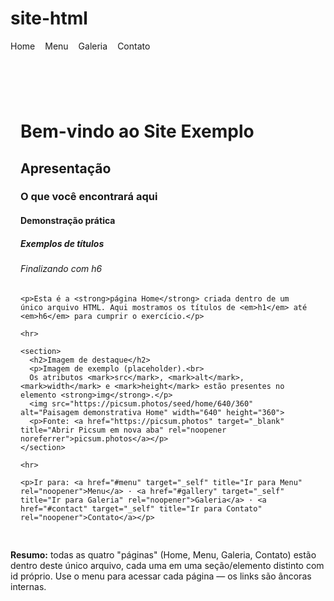 # site-html
<!doctype html>
<html lang="pt-BR">
<head>
  <meta charset="utf-8">
  <meta name="viewport" content="width=device-width,initial-scale=1">
  <title>Site Exemplo — 4 "páginas" em 1 arquivo</title>
  <style>
    /* Pequeno CSS apenas para esconder/mostrar as "páginas" (poderia ser sem CSS, mas facilita a navegação) */
    .page { display: none; padding: 1rem; }
    .page:target { display: block; }
    /* mostrar a home por padrão se não houver hash */
    .page#home { display: block; }
    header nav ul { list-style: none; padding: 0; margin: 0 0 1rem 0; display: flex; gap: 1rem; }
    header nav a { text-decoration: none; }
    figure { margin: 0 0 1rem 0; }
  </style>
</head>
<body>
  <!-- Menu de navegação comum (links para âncoras internas) -->
  <header>
    <nav>
      <ul>
        <li><a href="#home" target="_self" title="Ir para Home" rel="noopener">Home</a></li>
        <li><a href="#menu" target="_self" title="Ver o Menu do Site" rel="noopener">Menu</a></li>
        <li><a href="#gallery" target="_self" title="Ir para a Galeria" rel="noopener">Galeria</a></li>
        <li><a href="#contact" target="_self" title="Ir para Contato" rel="noopener">Contato</a></li>
      </ul>
    </nav>
  </header>

  <!-- HOME (página 1) -->
  <main id="home" class="page" role="main" aria-labelledby="home-title">
    <h1 id="home-title">Bem-vindo ao Site Exemplo</h1>
    <h2>Apresentação</h2>
    <h3>O que você encontrará aqui</h3>
    <h4>Demonstração prática</h4>
    <h5>Exemplos de títulos</h5>
    <h6>Finalizando com h6</h6>

    <p>Esta é a <strong>página Home</strong> criada dentro de um único arquivo HTML. Aqui mostramos os títulos de <em>h1</em> até <em>h6</em> para cumprir o exercício.</p>

    <hr>

    <section>
      <h2>Imagem de destaque</h2>
      <p>Imagem de exemplo (placeholder).<br>
      Os atributos <mark>src</mark>, <mark>alt</mark>, <mark>width</mark> e <mark>height</mark> estão presentes no elemento <strong>img</strong>.</p>
      <img src="https://picsum.photos/seed/home/640/360" alt="Paisagem demonstrativa Home" width="640" height="360">
      <p>Fonte: <a href="https://picsum.photos" target="_blank" title="Abrir Picsum em nova aba" rel="noopener noreferrer">picsum.photos</a></p>
    </section>

    <hr>

    <p>Ir para: <a href="#menu" target="_self" title="Ir para Menu" rel="noopener">Menu</a> · <a href="#gallery" target="_self" title="Ir para Galeria" rel="noopener">Galeria</a> · <a href="#contact" target="_self" title="Ir para Contato" rel="noopener">Contato</a></p>
  </main>

  <!-- MENU (página 2) -->
  <article id="menu" class="page" role="article" aria-labelledby="menu-title">
    <h1 id="menu-title">Menu do Site</h1>
    <p>Esta é a <strong>página Menu</strong>. Ela explica a navegação do site e lista as seções disponíveis.</p>

    <section>
      <h2>Itens do Menu</h2>
      <ul>
        <li><strong>Home</strong> — página principal com demonstrações de títulos</li>
        <li><strong>Menu</strong> — você está aqui</li>
        <li><strong>Galeria</strong> — coleção de imagens</li>
        <li><strong>Contato</strong> — formulário de contato (mailto)</li>
      </ul>
    </section>

    <hr>

    <section>
      <h2>Links e referências</h2>
      <p>Exemplo de link externo seguro: <a href="https://developer.mozilla.org/pt-BR/docs/Web/HTML" target="_blank" title="Abrir MDN em nova aba" rel="noopener noreferrer">MDN - HTML</a></p>
      <p>Texto com <em>itálico</em>, <strong>negrito</strong>, <u>sublinhado</u> e <mark>marca</mark> para demonstrar as tags obrigatórias.</p>
    </section>

    <hr>

    <p>Voltar para <a href="#home" target="_self" title="Voltar para Home" rel="noopener">Home</a> · Ir para <a href="#gallery" target="_self" title="Ir para Galeria" rel="noopener">Galeria</a> · Ir para <a href="#contact" target="_self" title="Ir para Contato" rel="noopener">Contato</a></p>
  </article>

  <!-- GALERIA (página 3) -->
  <section id="gallery" class="page" role="region" aria-labelledby="gallery-title">
    <h1 id="gallery-title">Galeria de Fotos</h1>
    <p>Veja abaixo algumas imagens de exemplo. Todas as imagens incluem src, alt, width e height.</p>

    <ul>
      <li>
        <figure>
          <img src="https://picsum.photos/seed/gallery1/400/300" alt="Foto 1 - paisagem" width="400" height="300">
          <figcaption>Foto 1 — paisagem</figcaption>
        </figure>
      </li>

      <li>
        <figure>
          <img src="https://picsum.photos/seed/gallery2/400/300" alt="Foto 2 - natureza" width="400" height="300">
          <figcaption>Foto 2 — natureza</figcaption>
        </figure>
      </li>

      <li>
        <figure>
          <img src="https://picsum.photos/seed/gallery3/400/300" alt="Foto 3 - urbano" width="400" height="300">
          <figcaption>Foto 3 — urbano</figcaption>
        </figure>
      </li>
    </ul>

    <hr>

    <p>Voltar para <a href="#home" target="_self" title="Voltar para Home" rel="noopener">Home</a> · Ver o <a href="#menu" target="_self" title="Voltar para Menu" rel="noopener">Menu</a> · Ir para <a href="#contact" target="_self" title="Ir para Contato" rel="noopener">Contato</a></p>
  </section>

  <!-- CONTATO (página 4) -->
  <section id="contact" class="page" role="form" aria-labelledby="contact-title">
    <h1 id="contact-title">Contato</h1>

    <section>
      <h2>Informações</h2>
      <p>Telefone: <strong>(00) 1234-5678</strong><br>
         Email: <a href="mailto:exemplo@dominio.com" target="_self" title="Enviar email" rel="noopener">exemplo@dominio.com</a></p>
    </section>

    <hr>

    <section>
      <h2>Formulário de contato (mailto)</h2>
      <p>Preencha o formulário e clique em <strong>Enviar</strong>. O envio usa <em>mailto</em> (abre o cliente de e-mail do sistema).<br>
      Caso não abra, use o link direto de e-mail acima.</p>

      <form action="mailto:exemplo@dominio.com" method="post" enctype="text/plain">
        <label for="nome"><strong>Nome:</strong></label><br>
        <input type="text" id="nome" name="Nome" required><br><br>

        <label for="email"><strong>Email:</strong></label><br>
        <input type="email" id="email" name="Email" required><br><br>

        <label for="mensagem"><strong>Mensagem:</strong></label><br>
        <textarea id="mensagem" name="Mensagem" rows="6" required></textarea><br><br>

        <button type="submit" title="Enviar mensagem">Enviar</button>
        <button type="reset" title="Limpar campos">Limpar</button>
      </form>

      <p><mark>Observação:</mark> envio por <em>mailto</em> depende do cliente de e‑mail. Se preferir envio sem mailto, posso integrar Formspree ou código com backend/JS.</p>
    </section>

    <hr>

    <p>Retornar para: <a href="#home" target="_self" title="Ir para Home" rel="noopener">Home</a> · <a href="#menu" target="_self" title="Ir para Menu" rel="noopener">Menu</a> · <a href="#gallery" target="_self" title="Ir para Galeria" rel="noopener">Galeria</a></p>
  </section>

  <footer>
    <p><strong>Resumo:</strong> todas as quatro "páginas" (Home, Menu, Galeria, Contato) estão dentro deste único arquivo, cada uma em uma seção/elemento distinto com id próprio. Use o menu para acessar cada página — os links são âncoras internas.</p>
  </footer>
</body>
</html>

